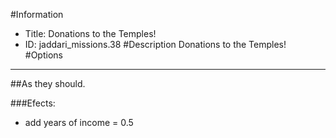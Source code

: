 #Information
 - Title: Donations to the Temples!
 - ID: jaddari_missions.38
#Description
Donations to the Temples!
#Options

___
##As they should.

###Efects:<ul><li>add years of income = 0.5</li></ul>
